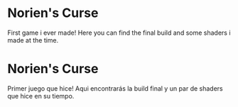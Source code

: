 # Norien's Curse
First game i ever made!
Here you can find the final build and some shaders i made at the time.

# Norien's Curse
Primer juego que hice!
Aqui encontrarás la build final y un par de shaders que hice en su tiempo.
